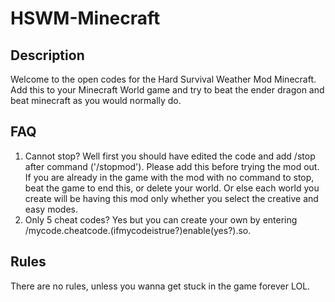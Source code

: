 # HSWM-Minecraft
## Description
Welcome to the open codes for the Hard Survival Weather Mod Minecraft. Add this to your Minecraft World game and try to beat the ender dragon and beat minecraft as you would normally do. 

## FAQ
1. Cannot stop? Well first you should have edited the code and add /stop after command ('/stopmod'). Please add this before trying the mod out. If you are already in the game with the mod with no command to stop, beat the game to end this, or delete your world. Or else each world you create will be having this mod only whether you select the creative and easy modes.
2. Only 5 cheat codes? Yes but you can create your own by entering /mycode.cheatcode.(ifmycodeistrue?)enable(yes?).so.

## Rules
There are no rules, unless you wanna get stuck in the game forever LOL.
